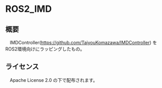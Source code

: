 # ROS2_IMD

## 概要
　IMDController(https://github.com/TaiyouKomazawa/IMDController) をROS2環境向けにラッピングしたもの。

## ライセンス
　Apache License 2.0 の下で配布されます。
